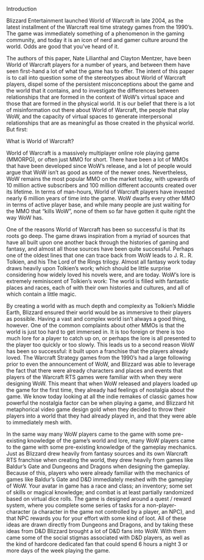 Introduction

Blizzard Entertainment launched World of Warcraft in late 2004, as the latest installment of the Warcraft real time strategy games from the 1990’s. The game was immediately something of a phenomenon in the gaming community, and today it is an icon of nerd and gamer culture around the world. Odds are good that you’ve heard of it. 

The authors of this paper, Nate Lilianthal and Clayton Mentzer, have been World of Warcraft players for a number of years, and between them have seen first-hand a lot of what the game has to offer. The intent of this paper is to call into question some of the stereotypes about World of Warcraft players, dispel some of the persistent misconceptions about the game and the world that it contains, and to investigate the differences between relationships that are formed in the context of WoW’s virtual space and those that are formed in the physical world. It is our belief that there is a lot of misinformation out there about World of Warcraft, the people that play WoW, and the capacity of virtual spaces to generate interpersonal relationships that are as meaningful as those created in the physical world. But first: 

What is World of Warcraft?

World of Warcraft is a massively multiplayer online role playing game (MMORPG), or often just MMO for short. There have been a lot of MMOs that have been developed since WoW’s release, and a lot of people would argue that WoW isn’t as good as some of the newer ones. Nevertheless, WoW remains the most popular MMO on the market today, with upwards of 10 million active subscribers and 100 million different accounts created over its lifetime. In terms of man-hours, World of Warcraft players have invested nearly 6 million years of time into the game. WoW dwarfs every other MMO in terms of active player base, and while many people are just waiting for the MMO that “kills WoW”, none of them so far have gotten it quite right the way WoW has.

One of the reasons World of Warcraft has been so successful is that its roots go deep. The game draws inspiration from a myriad of sources that have all built upon one another back through the histories of gaming and fantasy, and almost all those sources have been quite successful. Perhaps one of the oldest lines that one can trace back from WoW leads to J. R.. R. Tolkien, and his The Lord of the Rings trilogy. Almost all fantasy work today draws heavily upon Tolkien’s work; which should be little surprise considering how widely loved his novels were, and are today. WoW’s lore is extremely reminiscent of Tolkien’s work: The world is filled with fantastic places and races, each of with their own histories and cultures, and all of which contain a little magic. 

By creating a world with as much depth and complexity as Tolkien’s Middle Earth, Blizzard ensured their world would be as immersive to their players as possible. Having a vast and complex world isn’t always a good thing, however. One of the common complaints about other MMOs is that the world is just too hard to get immersed in. It is too foreign or there is too much lore for a player to catch up on, or perhaps the lore is all presented to the player too quickly or too slowly. This leads us to a second reason WoW has been so successful: it built upon a franchise that the players already loved. The Warcraft Strategy games from the 1990’s had a large following prior to even the announcement of WoW, and Blizzard was able to leverage the fact that there were already characters and places and events that players of the Warcraft RTS games were familiar with when they were designing WoW. This meant that when WoW released and players loaded up the game for the first time, they already had feelings of nostalgia about the game. We know today looking at all the indie remakes of classic games how powerful the nostalgia factor can be when playing a game, and Blizzard hit metaphorical video game design gold when they decided to throw their players into a world that they had already played in, and that they were able to immediately mesh with. 

In the same way many WoW players came to the game with some pre-existing knowledge of the game’s world and lore, many WoW players came to the game with some pre-existing knowledge of the gameplay mechanics. Just as Blizzard drew heavily from fantasy sources and its own Warcraft RTS franchise when creating the world, they drew heavily from games like Baldur’s Gate and Dungeons and Dragons when designing the gameplay. Because of this, players who were already familiar with the mechanics of games like Baldur’s Gate and D&D immediately meshed with the gameplay of WoW. Your avatar in game has a race and class; an inventory; some set of skills or magical knowledge; and combat is at least partially randomized based on virtual dice rolls. The game is designed around a quest / reward system, where you complete some series of tasks for a non-player-character (a character in the game not controlled by a player, an NPC), and that NPC rewards you for your effort with some kind of loot. All of these ideas are drawn directly from Dungeons and Dragons, and by taking these ideas from D&D Blizzard brought a lot of D&D fans into WoW. With them came some of the social stigmas associated with D&D players, as well as the kind of hardcore dedicated fan that could spend 6 hours a night 3 or more days of the week playing the game. 
